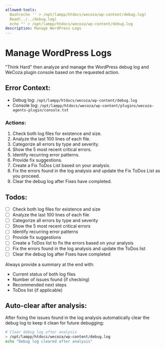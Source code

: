 ```yaml
---
allowed-tools:
  Bash(echo '' > /opt/lampp/htdocs/wecoza/wp-content/debug.log)
  Read(../../debug.log)
  echo "" > /opt/lampp/htdocs/wecoza/wp-content/debug.log 
description: Manage WordPress Logs
---
```


# Manage WordPress Logs

"Think Hard" then analyze and manage the WordPress debug log and WeCoza plugin console based on the requested action.

## Error Context:
- Debug log: `/opt/lampp/htdocs/wecoza/wp-content/debug.log`
- Console log: `/opt/lampp/htdocs/wecoza/wp-content/plugins/wecoza-agents-plugin/console.txt`


### Actions:
1. Check both log files for existence and size.
2. Analyze the last 100 lines of each file.
3. Categorize all errors by type and severity.
4. Show the 5 most recent critical errors.
5. Identify recurring error patterns.
6. Provide fix suggestions.
7. Create a Fix ToDos List based on your analysis.
8. Fix the errors found in the log analysis and update the Fix ToDos List as you proceed.
9. Clear the debug log after Fixes have completed.

## Todos:
- [ ] Check both log files for existence and size
- [ ] Analyze the last 100 lines of each file
- [ ] Categorize all errors by type and severity
- [ ] Show the 5 most recent critical errors
- [ ] Identify recurring error patterns
- [ ] Provide fix suggestions
- [ ] Create a ToDos list to fix the errors based on your analysis
- [ ] Fix the errors found in the log analysis and update the ToDos list
- [ ] Clear the debug log after Fixes have completed

Always provide a summary at the end with:
- Current status of both log files
- Number of issues found (if checking)
- Recommended next steps
- ToDos list (if applicable)

## Auto-clear after analysis:
After fixing the issues found in the log analysis automatically clear the debug log to keep it clean for future debugging:

```bash
# Clear debug log after analysis
> /opt/lampp/htdocs/wecoza/wp-content/debug.log
echo "Debug log cleared after analysis"
```
